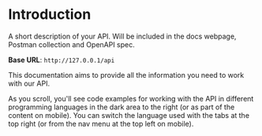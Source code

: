 # Introduction

A short description of your API. Will be included in the docs webpage, Postman collection and OpenAPI spec.

<aside>
    <strong>Base URL</strong>: <code>http://127.0.0.1/api</code>
</aside>

This documentation aims to provide all the information you need to work with our API.

<aside>As you scroll, you'll see code examples for working with the API in different programming languages in the dark area to the right (or as part of the content on mobile).
You can switch the language used with the tabs at the top right (or from the nav menu at the top left on mobile).</aside>

